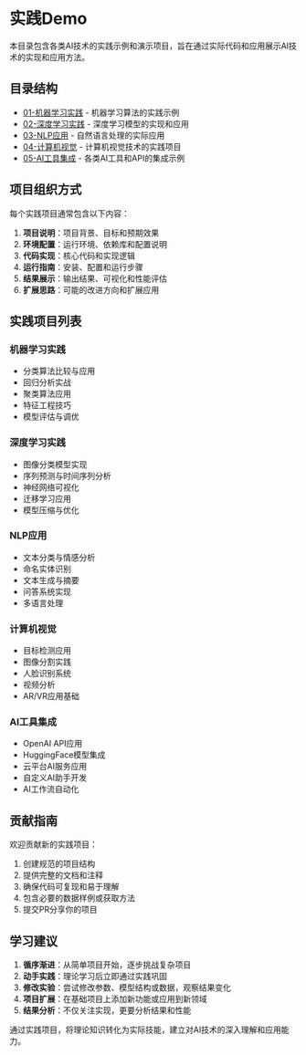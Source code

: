 # 实践Demo

本目录包含各类AI技术的实践示例和演示项目，旨在通过实际代码和应用展示AI技术的实现和应用方法。

## 目录结构

- [01-机器学习实践](./01-机器学习实践/README.md) - 机器学习算法的实践示例
- [02-深度学习实践](./02-深度学习实践/README.md) - 深度学习模型的实现和应用
- [03-NLP应用](./03-NLP应用/README.md) - 自然语言处理的实际应用
- [04-计算机视觉](./04-计算机视觉/README.md) - 计算机视觉技术的实践项目
- [05-AI工具集成](./05-AI工具集成/README.md) - 各类AI工具和API的集成示例

## 项目组织方式

每个实践项目通常包含以下内容：

1. **项目说明**：项目背景、目标和预期效果
2. **环境配置**：运行环境、依赖库和配置说明
3. **代码实现**：核心代码和实现逻辑
4. **运行指南**：安装、配置和运行步骤
5. **结果展示**：输出结果、可视化和性能评估
6. **扩展思路**：可能的改进方向和扩展应用

## 实践项目列表

### 机器学习实践

- 分类算法比较与应用
- 回归分析实战
- 聚类算法应用
- 特征工程技巧
- 模型评估与调优

### 深度学习实践

- 图像分类模型实现
- 序列预测与时间序列分析
- 神经网络可视化
- 迁移学习应用
- 模型压缩与优化

### NLP应用

- 文本分类与情感分析
- 命名实体识别
- 文本生成与摘要
- 问答系统实现
- 多语言处理

### 计算机视觉

- 目标检测应用
- 图像分割实践
- 人脸识别系统
- 视频分析
- AR/VR应用基础

### AI工具集成

- OpenAI API应用
- HuggingFace模型集成
- 云平台AI服务应用
- 自定义AI助手开发
- AI工作流自动化

## 贡献指南

欢迎贡献新的实践项目：

1. 创建规范的项目结构
2. 提供完整的文档和注释
3. 确保代码可复现和易于理解
4. 包含必要的数据样例或获取方法
5. 提交PR分享你的项目

## 学习建议

1. **循序渐进**：从简单项目开始，逐步挑战复杂项目
2. **动手实践**：理论学习后立即通过实践巩固
3. **修改实验**：尝试修改参数、模型结构或数据，观察结果变化
4. **项目扩展**：在基础项目上添加新功能或应用到新领域
5. **结果分析**：不仅关注实现，更要分析结果和性能

通过实践项目，将理论知识转化为实际技能，建立对AI技术的深入理解和应用能力。
